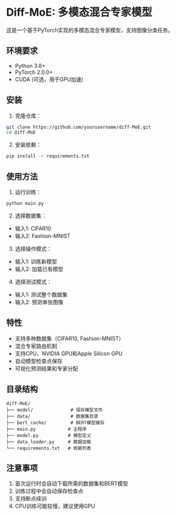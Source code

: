 # Diff-MoE: 多模态混合专家模型

这是一个基于PyTorch实现的多模态混合专家模型，支持图像分类任务。

## 环境要求

- Python 3.8+
- PyTorch 2.0.0+
- CUDA (可选，用于GPU加速)

## 安装

1. 克隆仓库：
```bash
git clone https://github.com/yourusername/diff-MoE.git
cd diff-MoE
```

2. 安装依赖：
```bash
pip install -r requirements.txt
```

## 使用方法

1. 运行训练：
```bash
python main.py
```

2. 选择数据集：
- 输入1: CIFAR10
- 输入2: Fashion-MNIST

3. 选择操作模式：
- 输入1: 训练新模型
- 输入2: 加载已有模型

4. 选择测试模式：
- 输入1: 测试整个数据集
- 输入2: 预测单张图像

## 特性

- 支持多种数据集（CIFAR10, Fashion-MNIST）
- 混合专家路由机制
- 支持CPU、NVIDIA GPU和Apple Silicon GPU
- 自动模型检查点保存
- 可视化预测结果和专家分配

## 目录结构

```
diff-MoE/
├── model/              # 保存模型文件
├── data/               # 数据集目录
├── bert_cache/         # BERT模型缓存
├── main.py            # 主程序
├── model.py           # 模型定义
├── data_loader.py     # 数据加载
└── requirements.txt   # 依赖列表
```

## 注意事项

1. 首次运行时会自动下载所需的数据集和BERT模型
2. 训练过程中会自动保存检查点
3. 支持断点续训
4. CPU训练可能较慢，建议使用GPU